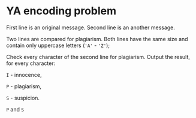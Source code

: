 # YA encoding problem

First line is an original message. Second line is an another message.

Two lines are compared for plagiarism. Both lines have the same size and contain only uppercase letters (`'A'` - `'Z'`);

Сheck every character of the second line for plagiarism. Output the result, for every character:

`I` - innocence,

`P` - plagiarism,

`S` - suspicion.

`P` and `S` 
